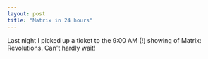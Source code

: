 ```yaml
---
layout: post
title: "Matrix in 24 hours"
---
```




Last night I picked up a ticket to the 9:00 AM (!) showing of Matrix: Revolutions. Can't hardly wait!


